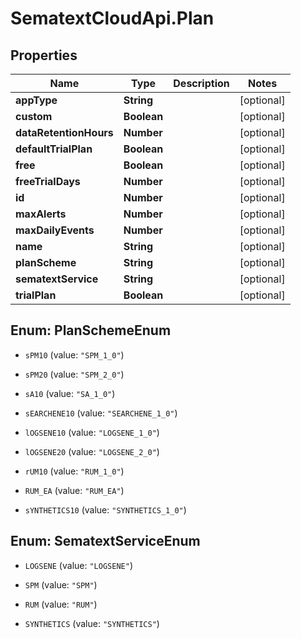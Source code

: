 # SematextCloudApi.Plan

## Properties
Name | Type | Description | Notes
------------ | ------------- | ------------- | -------------
**appType** | **String** |  | [optional] 
**custom** | **Boolean** |  | [optional] 
**dataRetentionHours** | **Number** |  | [optional] 
**defaultTrialPlan** | **Boolean** |  | [optional] 
**free** | **Boolean** |  | [optional] 
**freeTrialDays** | **Number** |  | [optional] 
**id** | **Number** |  | [optional] 
**maxAlerts** | **Number** |  | [optional] 
**maxDailyEvents** | **Number** |  | [optional] 
**name** | **String** |  | [optional] 
**planScheme** | **String** |  | [optional] 
**sematextService** | **String** |  | [optional] 
**trialPlan** | **Boolean** |  | [optional] 


<a name="PlanSchemeEnum"></a>
## Enum: PlanSchemeEnum


* `sPM10` (value: `"SPM_1_0"`)

* `sPM20` (value: `"SPM_2_0"`)

* `sA10` (value: `"SA_1_0"`)

* `sEARCHENE10` (value: `"SEARCHENE_1_0"`)

* `lOGSENE10` (value: `"LOGSENE_1_0"`)

* `lOGSENE20` (value: `"LOGSENE_2_0"`)

* `rUM10` (value: `"RUM_1_0"`)

* `RUM_EA` (value: `"RUM_EA"`)

* `sYNTHETICS10` (value: `"SYNTHETICS_1_0"`)




<a name="SematextServiceEnum"></a>
## Enum: SematextServiceEnum


* `LOGSENE` (value: `"LOGSENE"`)

* `SPM` (value: `"SPM"`)

* `RUM` (value: `"RUM"`)

* `SYNTHETICS` (value: `"SYNTHETICS"`)




